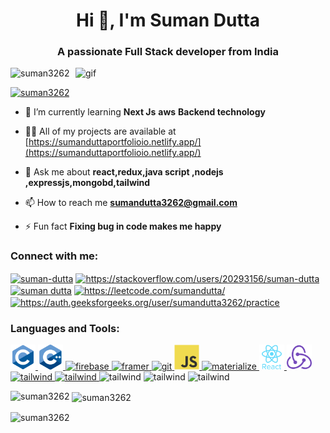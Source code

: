 
<h1 align="center">Hi 👋, I'm Suman Dutta</h1>
<h3 align="center">A passionate Full Stack developer from India</h3>
<img align="right" width="400" src="https://lavkushkumar.com/wp-content/uploads/2023/01/professional-wordpress-developer.gif" alt="gif"/>

<p align="left"> <img src="https://komarev.com/ghpvc/?username=suman3262&label=Profile%20views&color=0e75b6&style=flat" alt="suman3262" /> </p>

<p align="left"> <a href="https://github.com/ryo-ma/github-profile-trophy"><img src="https://github-profile-trophy.vercel.app/?username=suman3262" alt="suman3262" /></a> </p>

- 🌱 I’m currently learning **Next Js** **aws**  **Backend technology** 

- 👨‍💻 All of my projects are available at [https://sumanduttaportfolioio.netlify.app/](https://sumanduttaportfolioio.netlify.app/)

- 💬 Ask me about **react,redux,java script ,nodejs ,expressjs,mongobd,tailwind**

- 📫 How to reach me **sumandutta3262@gmail.com**

- ⚡ Fun fact **Fixing bug in code makes me happy**

<h3 align="left">Connect with me:</h3>
<p align="left">
<a href="https://linkedin.com/in/suman-dutta" target="blank"><img align="center" src="https://raw.githubusercontent.com/rahuldkjain/github-profile-readme-generator/master/src/images/icons/Social/linked-in-alt.svg" alt="suman-dutta" height="30" width="40" /></a>
<a href="https://stackoverflow.com/users/https://stackoverflow.com/users/20293156/suman-dutta" target="blank"><img align="center" src="https://raw.githubusercontent.com/rahuldkjain/github-profile-readme-generator/master/src/images/icons/Social/stack-overflow.svg" alt="https://stackoverflow.com/users/20293156/suman-dutta" height="30" width="40" /></a>
<a href="https://fb.com/suman dutta" target="blank"><img align="center" src="https://raw.githubusercontent.com/rahuldkjain/github-profile-readme-generator/master/src/images/icons/Social/facebook.svg" alt="suman dutta" height="30" width="40" /></a>
<a href="https://www.leetcode.com/https://leetcode.com/sumandutta/" target="blank"><img align="center" src="https://raw.githubusercontent.com/rahuldkjain/github-profile-readme-generator/master/src/images/icons/Social/leet-code.svg" alt="https://leetcode.com/sumandutta/" height="30" width="40" /></a>
<a href="https://auth.geeksforgeeks.org/user/https://auth.geeksforgeeks.org/user/sumandutta3262/practice" target="blank"><img align="center" src="https://raw.githubusercontent.com/rahuldkjain/github-profile-readme-generator/master/src/images/icons/Social/geeks-for-geeks.svg" alt="https://auth.geeksforgeeks.org/user/sumandutta3262/practice" height="30" width="40" /></a>
</p>

<h3 align="left">Languages and Tools:</h3>
<p align="left"> <a href="https://www.cprogramming.com/" target="_blank" rel="noreferrer"> <img src="https://raw.githubusercontent.com/devicons/devicon/master/icons/c/c-original.svg" alt="c" width="40" height="40"/> </a> <a href="https://www.w3schools.com/cpp/" target="_blank" rel="noreferrer"> <img src="https://raw.githubusercontent.com/devicons/devicon/master/icons/cplusplus/cplusplus-original.svg" alt="cplusplus" width="40" height="40"/> </a> <a href="https://firebase.google.com/" target="_blank" rel="noreferrer"> <img src="https://www.vectorlogo.zone/logos/firebase/firebase-icon.svg" alt="firebase" width="40" height="40"/> </a> <a href="https://www.framer.com/" target="_blank" rel="noreferrer"> <img src="https://www.vectorlogo.zone/logos/framer/framer-icon.svg" alt="framer" width="40" height="40"/> </a> <a href="https://git-scm.com/" target="_blank" rel="noreferrer"> <img src="https://www.vectorlogo.zone/logos/git-scm/git-scm-icon.svg" alt="git" width="40" height="40"/> </a> <a href="https://developer.mozilla.org/en-US/docs/Web/JavaScript" target="_blank" rel="noreferrer"> <img src="https://raw.githubusercontent.com/devicons/devicon/master/icons/javascript/javascript-original.svg" alt="javascript" width="40" height="40"/> </a> <a href="https://materializecss.com/" target="_blank" rel="noreferrer"> <img src="https://raw.githubusercontent.com/prplx/svg-logos/5585531d45d294869c4eaab4d7cf2e9c167710a9/svg/materialize.svg" alt="materialize" width="40" height="40"/> </a> <a href="https://reactjs.org/" target="_blank" rel="noreferrer"> <img src="https://raw.githubusercontent.com/devicons/devicon/master/icons/react/react-original-wordmark.svg" alt="react" width="40" height="40"/> </a> <a href="https://redux.js.org" target="_blank" rel="noreferrer"> <img src="https://raw.githubusercontent.com/devicons/devicon/master/icons/redux/redux-original.svg" alt="redux" width="40" height="40"/> </a> <a href="https://tailwindcss.com/" target="_blank" rel="noreferrer"> <img src="https://www.vectorlogo.zone/logos/tailwindcss/tailwindcss-icon.svg" alt="tailwind" width="40" height="40"/> </a> 
 <a href="https://tailwindcss.com/" target="_blank" rel="noreferrer"> <img src="https://rb.gy/e8hev" alt="tailwind" width="40" height="40"/> </a>
  <a  target="_blank" rel="noreferrer"> <img src="https://rb.gy/a0gop" alt="tailwind" width="40" height="40"/> </a>
  <a  target="_blank" rel="noreferrer"> <img src="https://rb.gy/lsxx6" alt="tailwind" width="40" height="40"/> </a>
   <a  target="_blank" rel="noreferrer"> <img src="https://miro.medium.com/v2/resize:fit:800/0*WddOBoMIYbSPNGSD.png" 
  alt="tailwind" width="40" height="40"/> </a>
</p>

<p><img align="left" src="https://github-readme-stats.vercel.app/api/top-langs?username=suman3262&show_icons=true&locale=en&layout=compact" alt="suman3262" /></p>

<p>&nbsp;<img align="center" src="https://github-readme-stats.vercel.app/api?username=suman3262&show_icons=true&locale=en" alt="suman3262" /></p>

<p><img align="center" src="https://github-readme-streak-stats.herokuapp.com/?user=suman3262&" alt="suman3262" /></p>


